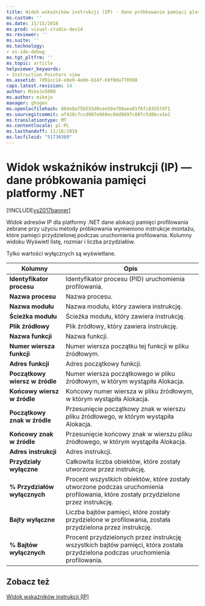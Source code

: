 ```yaml
---
title: Widok wskaźników instrukcji (IP) - dane próbkowania pamięci platformy .NET | Dokumentacja firmy Microsoft
ms.custom: ''
ms.date: 11/15/2016
ms.prod: visual-studio-dev14
ms.reviewer: ''
ms.suite: ''
ms.technology:
- vs-ide-debug
ms.tgt_pltfrm: ''
ms.topic: article
helpviewer_keywords:
- Instruction Pointers view
ms.assetid: 7d91cc14-e8e9-4ebb-b14f-b9f0da770508
caps.latest.revision: 14
author: MikeJo5000
ms.author: mikejo
manager: ghogen
ms.openlocfilehash: 884e8a75b555d0cee59a708aea91f6fc83557df1
ms.sourcegitcommit: af428c7ccd007e668ec0dd8697c88fc5d8bca1e2
ms.translationtype: MT
ms.contentlocale: pl-PL
ms.lasthandoff: 11/16/2018
ms.locfileid: "51730309"
---
```

# <a name="instruction-pointers-ips-view---net-memory-sampling-data"></a>Widok wskaźników instrukcji (IP) — dane próbkowania pamięci platformy .NET
[!INCLUDE[vs2017banner](../includes/vs2017banner.md)]

Widok adresów IP dla platformy .NET dane alokacji pamięci profilowania zebrane przy użyciu metody próbkowania wymieniono instrukcje montażu, które pamięci przydzielonej podczas uruchomienia profilowania. Kolumny widoku Wyświetl listę, rozmiar i liczba przydziałów.  
  
 Tylko wartości wyłącznych są wyświetlane.  
  
|Kolumny|Opis|  
|------------|-----------------|  
|**Identyfikator procesu**|Identyfikator procesu (PID) uruchomienia profilowania.|  
|**Nazwa procesu**|Nazwa procesu.|  
|**Nazwa modułu**|Nazwa modułu, który zawiera instrukcję.|  
|**Ścieżka modułu**|Ścieżka modułu, który zawiera instrukcję.|  
|**Plik źródłowy**|Plik źródłowy, który zawiera instrukcję.|  
|**Nazwa funkcji**|Nazwa funkcji.|  
|**Numer wiersza funkcji**|Numer wiersza początku tej funkcji w pliku źródłowym.|  
|**Adres funkcji**|Adres początkowy funkcji.|  
|**Początkowy wiersz w źródle**|Numer wiersza początkowego w pliku źródłowym, w którym wystąpiła Alokacja.|  
|**Końcowy wiersz w źródle**|Końcowy numer wiersza w pliku źródłowym, w którym wystąpiła Alokacja.|  
|**Początkowy znak w źródle**|Przesunięcie początkowy znak w wierszu pliku źródłowego, w którym wystąpiła Alokacja.|  
|**Końcowy znak w źródle**|Przesunięcie końcowy znak w wierszu pliku źródłowego, w którym wystąpiła Alokacja.|  
|**Adres instrukcji**|Adres instrukcji.|  
|**Przydziały wyłączne**|Całkowita liczba obiektów, które zostały utworzone przez instrukcję.|  
|**% Przydziałów wyłącznych**|Procent wszystkich obiektów, które zostały utworzone podczas uruchomienia profilowania, które zostały przydzielone przez instrukcję.|  
|**Bajty wyłączne**|Liczba bajtów pamięci, które zostały przydzielone w profilowania, została przydzielona przez instrukcję.|  
|**% Bajtów wyłącznych**|Procent przydzielonych przez instrukcję wszystkich bajtów pamięci, która została przydzielona podczas uruchomienia profilowania.|  
  
## <a name="see-also"></a>Zobacz też  
 [Widok wskaźników instrukcji (IP)](../profiling/instruction-pointers-ips-view-sampling-data.md)



